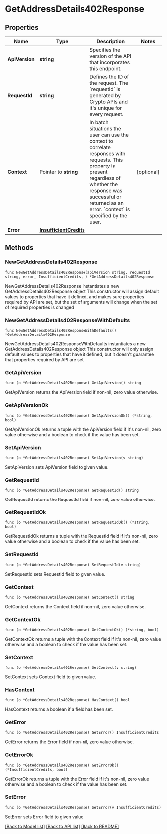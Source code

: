 # GetAddressDetails402Response

## Properties

Name | Type | Description | Notes
------------ | ------------- | ------------- | -------------
**ApiVersion** | **string** | Specifies the version of the API that incorporates this endpoint. | 
**RequestId** | **string** | Defines the ID of the request. The &#x60;requestId&#x60; is generated by Crypto APIs and it&#39;s unique for every request. | 
**Context** | Pointer to **string** | In batch situations the user can use the context to correlate responses with requests. This property is present regardless of whether the response was successful or returned as an error. &#x60;context&#x60; is specified by the user. | [optional] 
**Error** | [**InsufficientCredits**](InsufficientCredits.md) |  | 

## Methods

### NewGetAddressDetails402Response

`func NewGetAddressDetails402Response(apiVersion string, requestId string, error_ InsufficientCredits, ) *GetAddressDetails402Response`

NewGetAddressDetails402Response instantiates a new GetAddressDetails402Response object
This constructor will assign default values to properties that have it defined,
and makes sure properties required by API are set, but the set of arguments
will change when the set of required properties is changed

### NewGetAddressDetails402ResponseWithDefaults

`func NewGetAddressDetails402ResponseWithDefaults() *GetAddressDetails402Response`

NewGetAddressDetails402ResponseWithDefaults instantiates a new GetAddressDetails402Response object
This constructor will only assign default values to properties that have it defined,
but it doesn't guarantee that properties required by API are set

### GetApiVersion

`func (o *GetAddressDetails402Response) GetApiVersion() string`

GetApiVersion returns the ApiVersion field if non-nil, zero value otherwise.

### GetApiVersionOk

`func (o *GetAddressDetails402Response) GetApiVersionOk() (*string, bool)`

GetApiVersionOk returns a tuple with the ApiVersion field if it's non-nil, zero value otherwise
and a boolean to check if the value has been set.

### SetApiVersion

`func (o *GetAddressDetails402Response) SetApiVersion(v string)`

SetApiVersion sets ApiVersion field to given value.


### GetRequestId

`func (o *GetAddressDetails402Response) GetRequestId() string`

GetRequestId returns the RequestId field if non-nil, zero value otherwise.

### GetRequestIdOk

`func (o *GetAddressDetails402Response) GetRequestIdOk() (*string, bool)`

GetRequestIdOk returns a tuple with the RequestId field if it's non-nil, zero value otherwise
and a boolean to check if the value has been set.

### SetRequestId

`func (o *GetAddressDetails402Response) SetRequestId(v string)`

SetRequestId sets RequestId field to given value.


### GetContext

`func (o *GetAddressDetails402Response) GetContext() string`

GetContext returns the Context field if non-nil, zero value otherwise.

### GetContextOk

`func (o *GetAddressDetails402Response) GetContextOk() (*string, bool)`

GetContextOk returns a tuple with the Context field if it's non-nil, zero value otherwise
and a boolean to check if the value has been set.

### SetContext

`func (o *GetAddressDetails402Response) SetContext(v string)`

SetContext sets Context field to given value.

### HasContext

`func (o *GetAddressDetails402Response) HasContext() bool`

HasContext returns a boolean if a field has been set.

### GetError

`func (o *GetAddressDetails402Response) GetError() InsufficientCredits`

GetError returns the Error field if non-nil, zero value otherwise.

### GetErrorOk

`func (o *GetAddressDetails402Response) GetErrorOk() (*InsufficientCredits, bool)`

GetErrorOk returns a tuple with the Error field if it's non-nil, zero value otherwise
and a boolean to check if the value has been set.

### SetError

`func (o *GetAddressDetails402Response) SetError(v InsufficientCredits)`

SetError sets Error field to given value.



[[Back to Model list]](../README.md#documentation-for-models) [[Back to API list]](../README.md#documentation-for-api-endpoints) [[Back to README]](../README.md)


